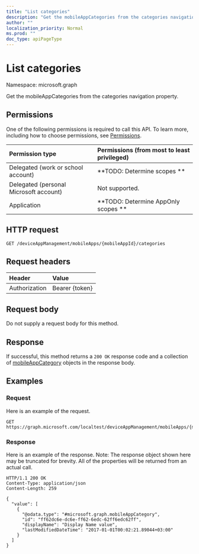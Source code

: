 ```yaml
---
title: "List categories"
description: "Get the mobileAppCategories from the categories navigation property."
author: ""
localization_priority: Normal
ms.prod: ""
doc_type: apiPageType
---
```


# List categories

Namespace: microsoft.graph

Get the mobileAppCategories from the categories navigation property.

## Permissions
One of the following permissions is required to call this API. To learn more, including how to choose permissions, see [Permissions](/concepts/permissions-reference.md).

|Permission type|Permissions (from most to least privileged)|
|:---|:---|
|Delegated (work or school account)|**TODO: Determine scopes **|
|Delegated (personal Microsoft account)|Not supported.|
|Application|**TODO: Determine AppOnly scopes **|

## HTTP request
<!-- {
  "blockType": "ignored"
}
-->
``` http
GET /deviceAppManagement/mobileApps/{mobileAppId}/categories
```

## Request headers
|Header|Value|
|:---|:---|
|Authorization|Bearer {token}|

## Request body
Do not supply a request body for this method.

## Response
If successful, this method returns a `200 OK` response code and a collection of [mobileAppCategory](../resources/mobileappcategory.md) objects in the response body.

## Examples

### Request
Here is an example of the request.
<!-- {
  "blockType": "request",
  "name": "get_mobileappcategory"
}
-->
``` http
GET https://graph.microsoft.com/localtest/deviceAppManagement/mobileApps/{mobileAppId}/categories
```

### Response
Here is an example of the response. Note: The response object shown here may be truncated for brevity. All of the properties will be returned from an actual call.
<!-- {
  "blockType": "response",
  "truncated": true,
  "@odata.type": "collection(microsoft.graph.mobileappcategory)"
}
-->
``` http
HTTP/1.1 200 OK
Content-Type: application/json
Content-Length: 259

{
  "value": [
    {
      "@odata.type": "#microsoft.graph.mobileAppCategory",
      "id": "ff62dc6e-dc6e-ff62-6edc-62ff6edc62ff",
      "displayName": "Display Name value",
      "lastModifiedDateTime": "2017-01-01T00:02:21.89044+03:00"
    }
  ]
}
```

